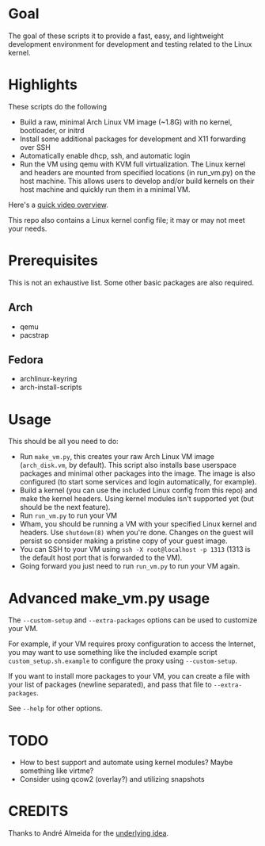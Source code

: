 # Goal

The goal of these scripts it to provide a fast, easy, and lightweight
development environment for development and testing related to the Linux
kernel.

# Highlights

These scripts do the following

* Build a raw, minimal Arch Linux VM image (~1.8G) with no kernel, bootloader,
  or initrd
* Install some additional packages for development and X11 forwarding over SSH
* Automatically enable dhcp, ssh, and automatic login
* Run the VM using qemu with KVM full virtualization. The Linux kernel and
  headers are mounted from specified locations (in run_vm.py) on the host
  machine. This allows users to develop and/or build kernels on their host
  machine and quickly run them in a minimal VM.

Here's a [quick video overview](https://youtu.be/GeQZ2GKhfAE).

This repo also contains a Linux kernel config file; it may or may not meet your
needs.

# Prerequisites

This is not an exhaustive list. Some other basic packages are also required.

## Arch
* qemu
* pacstrap

## Fedora
* archlinux-keyring
* arch-install-scripts

# Usage

This should be all you need to do:

* Run `make_vm.py`, this creates your raw Arch Linux VM image (`arch_disk.vm`,
  by default). This script also installs base userspace packages and minimal
  other packages into the image. The image is also configured (to start some
  services and login automatically, for example).
* Build a kernel (you can use the included Linux config from this repo) and
  make the kernel headers. Using kernel modules isn't supported yet (but should
  be the next feature).
* Run `run_vm.py` to run your VM
* Wham, you should be running a VM with your specified Linux kernel and
  headers. Use `shutdown(8)` when you're done. Changes on the guest will
  persist so consider making a pristine copy of your guest image.
* You can SSH to your VM using `ssh -X root@localhost -p 1313` (1313 is the
  default host port that is forwarded to the VM).
* Going forward you just need to run `run_vm.py` to run your VM again.

# Advanced make_vm.py usage

The `--custom-setup` and `--extra-packages` options can be used to customize
your VM.

For example, if your VM requires proxy configuration to access the Internet,
you may want to use something like the included example script
`custom_setup.sh.example` to configure the proxy using `--custom-setup`.

If you want to install more packages to your VM, you can create a file with
your list of packages (newline separated), and pass that file to
`--extra-packages`.

See `--help` for other options.

# TODO

* How to best support and automate using kernel modules? Maybe something like
  virtme?
* Consider using qcow2 (overlay?) and utilizing snapshots

# CREDITS

Thanks to André Almeida for the [underlying idea](https://www.youtube.com/watch?v=HVPTpGLTJVw).
